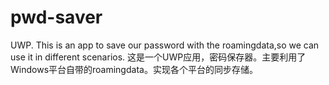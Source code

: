 # pwd-saver
UWP. This is an app to save our password with the roamingdata,so we can use it in different scenarios.
这是一个UWP应用，密码保存器。主要利用了Windows平台自带的roamingdata。实现各个平台的同步存储。
